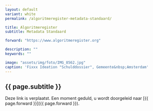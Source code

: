 ```yaml
---
layout: default
variant: white
permalink: /algoritmeregister-metadata-standaard/

title: Algoritmeregister
subtitle: Metadata Standaard

forward: "https://www.algoritmeregister.org"

description: ""
keywords: ""

image: "assets/img/foto/IMG_8562.jpg"
caption: 'Fixxx Ideation "Schulddossier", Gemeente&nbsp;Amsterdam'
---
```

## {{ page.subtitle }}

Deze link is verplaatst. Een moment geduld, u wordt doorgeleid naar [{{ page.forward }}]({{ page.forward }}).

<p id="count"></p>

<script>
    var count = 5;
    setTimeout(function () {
        window.location.replace("{{ page.forward }}");
    }, 1000 * count);
    document.getElementById("count").innerHTML = count;
    setInterval(function () {
        if (count > 1)
            document.getElementById("count").innerHTML = --count;
        else
            document.getElementById("count").innerHTML = "🚀";
    }, 1000);
</script>